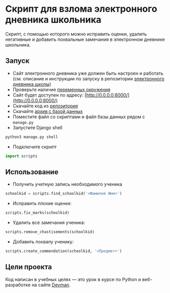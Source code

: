 # Скрипт для взлома электронного дневника школьника

Скрипт, с помощью которого можно исправить оценки, удалить негативные и добавить похвальные замечания в электронном дневнике школьника. 




## Запуск

- Сайт электронного дневника уже должен быть настроен и работать (см. описание и инструкции по запуску в репозитории [электронного дневника школы](https://github.com/devmanorg/e-diary/tree/master))
- Проверьте наличие [переменных окружения](https://github.com/devmanorg/e-diary/tree/master#%D0%BF%D0%B5%D1%80%D0%B5%D0%BC%D0%B5%D0%BD%D0%BD%D1%8B%D0%B5-%D0%BE%D0%BA%D1%80%D1%83%D0%B6%D0%B5%D0%BD%D0%B8%D1%8F)
- Cайт будет доступен по адресу: [http://0.0.0.0:8000/](http://0.0.0.0:8000/)
- Скачайте код из [репозитория](https://github.com/ArkJzzz/db_hack.git)
- Скачайте [архив с базой данных](https://dvmn.org/filer/canonical/1562234129/166/)
- Поместите файл со скриптами и файл базы данных рядом с `manage.py`
- Запустите Django shell
```bash
python3 manage.py shell
```
- Подключите скрипт
```python
import scripts
```


## Использование

- Получить учетную запись необходимого ученика 
```python
schoolkid = scripts.find_schoolkid('<Фамилия Имя>')
```

- Исправить плохие оценки:
```python
scripts.fix_marks(schoolkid)
```

- Удалить все замечания ученика:
```python
scripts.remove_chastisements(schoolkid)
```

- Добавить похвалу ученику:
```python
scripts.create_commendation(schoolkid, '<Предмет>')
```


## Цели проекта

Код написан в учебных целях — это урок в курсе по Python и веб-разработке на сайте [Devman](https://dvmn.org).
